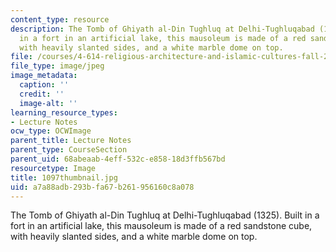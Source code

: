```yaml
---
content_type: resource
description: The Tomb of Ghiyath al-Din Tughluq at Delhi-Tughluqabad (1325). Built
  in a fort in an artificial lake, this mausoleum is made of a red sandstone cube,
  with heavily slanted sides, and a white marble dome on top.
file: /courses/4-614-religious-architecture-and-islamic-cultures-fall-2002/a7a88adb293bfa67b261956160c8a078_1097thumbnail.jpg
file_type: image/jpeg
image_metadata:
  caption: ''
  credit: ''
  image-alt: ''
learning_resource_types:
- Lecture Notes
ocw_type: OCWImage
parent_title: Lecture Notes
parent_type: CourseSection
parent_uid: 68abeaab-4eff-532c-e858-18d3ffb567bd
resourcetype: Image
title: 1097thumbnail.jpg
uid: a7a88adb-293b-fa67-b261-956160c8a078
---
```

The Tomb of Ghiyath al-Din Tughluq at Delhi-Tughluqabad (1325). Built in a fort in an artificial lake, this mausoleum is made of a red sandstone cube, with heavily slanted sides, and a white marble dome on top.


